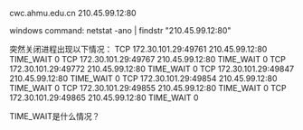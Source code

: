 
cwc.ahmu.edu.cn
210.45.99.12:80

windows command:
netstat -ano | findstr "210.45.99.12:80"

突然关闭进程出现以下情况：
TCP    172.30.101.29:49761    210.45.99.12:80        TIME_WAIT       0
TCP    172.30.101.29:49767    210.45.99.12:80        TIME_WAIT       0
TCP    172.30.101.29:49772    210.45.99.12:80        TIME_WAIT       0
TCP    172.30.101.29:49847    210.45.99.12:80        TIME_WAIT       0
TCP    172.30.101.29:49854    210.45.99.12:80        TIME_WAIT       0
TCP    172.30.101.29:49855    210.45.99.12:80        TIME_WAIT       0
TCP    172.30.101.29:49865    210.45.99.12:80        TIME_WAIT       0


TIME_WAIT是什么情况？

